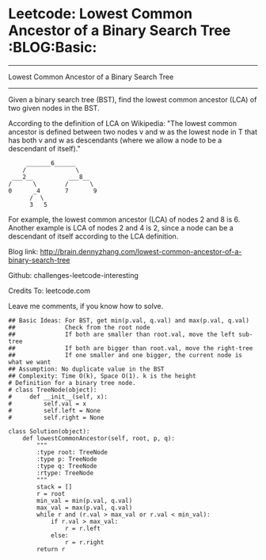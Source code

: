 # Leetcode: Lowest Common Ancestor of a Binary Search Tree     :BLOG:Basic:


---

Lowest Common Ancestor of a Binary Search Tree  

---

Given a binary search tree (BST), find the lowest common ancestor (LCA) of two given nodes in the BST.  

According to the definition of LCA on Wikipedia: "The lowest common ancestor is defined between two nodes v and w as the lowest node in T that has both v and w as descendants (where we allow a node to be a descendant of itself)."  

         _______6______
        /              \
     ___2__          ___8__
    /      \        /      \
    0      _4       7       9
          /  \
          3   5

For example, the lowest common ancestor (LCA) of nodes 2 and 8 is 6. Another example is LCA of nodes 2 and 4 is 2, since a node can be a descendant of itself according to the LCA definition.  

Blog link: <http://brain.dennyzhang.com/lowest-common-ancestor-of-a-binary-search-tree>  

Github: challenges-leetcode-interesting  

Credits To: leetcode.com  

Leave me comments, if you know how to solve.  

    ## Basic Ideas: For BST, get min(p.val, q.val) and max(p.val, q.val)
    ##              Check from the root node
    ##              If both are smaller than root.val, move the left sub-tree
    ##              If both are bigger than root.val, move the right-tree
    ##              If one smaller and one bigger, the current node is what we want
    ## Assumption: No duplicate value in the BST
    ## Complexity: Time O(k), Space O(1). k is the height
    # Definition for a binary tree node.
    # class TreeNode(object):
    #     def __init__(self, x):
    #         self.val = x
    #         self.left = None
    #         self.right = None
    
    class Solution(object):
        def lowestCommonAncestor(self, root, p, q):
            """
            :type root: TreeNode
            :type p: TreeNode
            :type q: TreeNode
            :rtype: TreeNode
            """
            stack = []
            r = root
            min_val = min(p.val, q.val)
            max_val = max(p.val, q.val)
            while r and (r.val > max_val or r.val < min_val):
                if r.val > max_val:
                    r = r.left
                else:
                    r = r.right
            return r